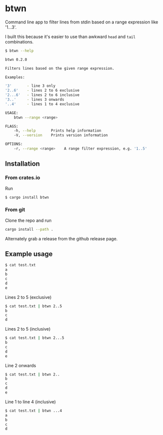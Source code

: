 
# btwn

Command line app to filter lines from stdin based on a range expression like '1...3'.

I built this because it's easier to use than awkward `head` and `tail` combinations.

```bash
$ btwn --help

btwn 0.2.0

Filters lines based on the given range expression.

Examples:

'3'       - line 3 only
'2..6'    - lines 2 to 6 exclusive
'2...6'   - lines 2 to 6 inclusive
'3..'     - lines 3 onwards
'..4'     - lines 1 to 4 exclusive

USAGE:
    btwn --range <range>

FLAGS:
    -h, --help       Prints help information
    -V, --version    Prints version information

OPTIONS:
    -r, --range <range>    A range filter expression, e.g. '1..5'
```

## Installation

### From crates.io

Run

```bash
$ cargo install btwn
```

### From git

Clone the repo and run

```bash
cargo install --path .
```

Alternately grab a release from the github release page.


## Example usage


```bash
$ cat test.txt
a
b
c
d
e
```

Lines 2 to 5 (exclusive)

```bash
$ cat test.txt | btwn 2..5
b
c
d
```

Lines 2 to 5 (inclusive)

```bash
$ cat test.txt | btwn 2...5
b
c
d
e
```

Line 2 onwards

```bash
$ cat test.txt | btwn 2..
b
c
d
e
```

Line 1 to line 4 (inclusive)

```bash
$ cat test.txt | btwn ...4
a
b
c
d
```
